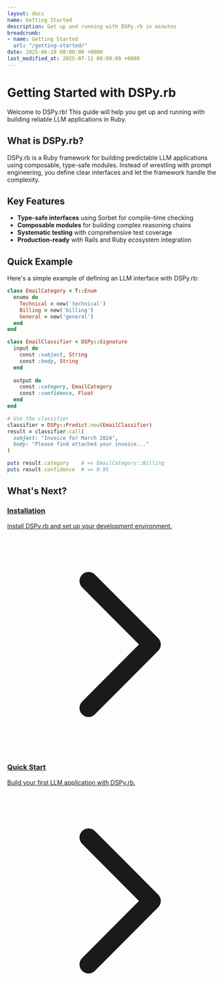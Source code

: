 ```yaml
---
layout: docs
name: Getting Started
description: Get up and running with DSPy.rb in minutes
breadcrumb:
- name: Getting Started
  url: "/getting-started/"
date: 2025-06-28 00:00:00 +0000
last_modified_at: 2025-07-11 00:00:00 +0000
---
```

# Getting Started with DSPy.rb

Welcome to DSPy.rb! This guide will help you get up and running with building reliable LLM applications in Ruby.

## What is DSPy.rb?

DSPy.rb is a Ruby framework for building predictable LLM applications using composable, type-safe modules. Instead of wrestling with prompt engineering, you define clear interfaces and let the framework handle the complexity.

## Key Features

- **Type-safe interfaces** using Sorbet for compile-time checking
- **Composable modules** for building complex reasoning chains
- **Systematic testing** with comprehensive test coverage
- **Production-ready** with Rails and Ruby ecosystem integration

## Quick Example

Here's a simple example of defining an LLM interface with DSPy.rb:

```ruby
class EmailCategory < T::Enum
  enums do
    Technical = new('technical')
    Billing = new('billing')
    General = new('general')
  end
end

class EmailClassifier < DSPy::Signature
  input do
    const :subject, String
    const :body, String
  end
  
  output do
    const :category, EmailCategory
    const :confidence, Float
  end
end

# Use the classifier
classifier = DSPy::Predict.new(EmailClassifier)
result = classifier.call(
  subject: "Invoice for March 2024",
  body: "Please find attached your invoice..."
)

puts result.category    # => EmailCategory::Billing
puts result.confidence  # => 0.95
```

## What's Next?

<div class="grid gap-4 mt-8 sm:grid-cols-2">
  <a href="{{ '/getting-started/installation/' | relative_url }}" class="relative rounded-lg border border-gray-200 bg-white p-6 shadow-sm hover:shadow-md">
    <div>
      <h3 class="text-base font-semibold leading-6 text-gray-900">Installation</h3>
      <p class="mt-2 text-sm text-gray-500">Install DSPy.rb and set up your development environment.</p>
    </div>
    <span class="absolute top-6 right-6 text-gray-400">
      <svg class="h-5 w-5" fill="none" viewBox="0 0 24 24" stroke="currentColor">
        <path stroke-linecap="round" stroke-linejoin="round" stroke-width="2" d="M9 5l7 7-7 7" />
      </svg>
    </span>
  </a>
  
  <a href="{{ '/getting-started/quick-start/' | relative_url }}" class="relative rounded-lg border border-gray-200 bg-white p-6 shadow-sm hover:shadow-md">
    <div>
      <h3 class="text-base font-semibold leading-6 text-gray-900">Quick Start</h3>
      <p class="mt-2 text-sm text-gray-500">Build your first LLM application with DSPy.rb.</p>
    </div>
    <span class="absolute top-6 right-6 text-gray-400">
      <svg class="h-5 w-5" fill="none" viewBox="0 0 24 24" stroke="currentColor">
        <path stroke-linecap="round" stroke-linejoin="round" stroke-width="2" d="M9 5l7 7-7 7" />
      </svg>
    </span>
  </a>
</div>